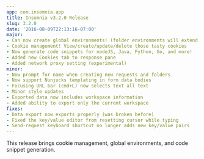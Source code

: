 ```yaml
---
app: com.insomnia.app
title: Insomnia v3.2.0 Release
slug: 3.2.0
date: '2016-08-09T22:13:16-07:00'
major:
- Can now create global environments! (folder environments will extend them)
- Cookie management! View/create/update/delete those tasty cookies
- Now generate code snippets for nodeJS, Java, Python, Go, and more!
- Added new Cookies tab to response pane
- Added network proxy setting (experimental)
minor:
- Now prompt for name when creating new requests and folders
- Now support Nunjucks templating in form data bodies
- Focusing URL bar (cmd+L) now selects text all text
- Minor style updates
- Exported data now includes workspace information
- Added ability to export only the current workspace
fixes:
- Data export now exports properly (was broken before)
- Fixed the key/value editor from resetting cursor while typing
- Send-request keyboard shortcut no longer adds new key/value pairs
---
```


This release brings cookie management, global environments, and code snippet
generation.
